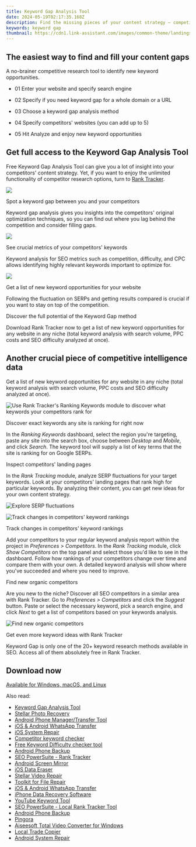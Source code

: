 ```yaml
---
title: Keyword Gap Analysis Tool
date: 2024-05-19T02:17:35.168Z
description: Find the missing pieces of your content strategy — competitors' SEO keywords your site doesn't rank for.
keywords: keyword gap
thumbnail: https://cdn1.link-assistant.com/images/common-theme/landings/keyword-research/keyword-gap/screen-01.svg
---
```


## The easiest way to find and fill your content gaps

A no-brainer competitive research tool to identify new keyword opportunities.

- 01 Enter your website and specify search engine

- 02 Specify if you need keyword gap for a whole domain or a URL

- 03 Choose a keyword gap analysis method

- 04 Specify competitors' websites (you can add up to 5)

- 05 Hit Analyze and enjoy new keyword opportunities

## Get full access to the Keyword Gap Analysis Tool

Free Keyword Gap Analysis Tool can give you a lot of insight into your competitors' content strategy. Yet, if you want to enjoy the unlimited functionality of competitor research options, turn to [Rank Tracker](https://www.link-assistant.com/rank-tracker/).

![](https://cdn1.link-assistant.com/images/common-theme/landings/keyword-research/keyword-gap/icon-1.svg)

Spot a keyword gap between you and your competitors

Keyword gap analysis gives you insights into the competitors' original optimization techniques, so you can find out where you lag behind the competition and consider filling gaps.

![](https://cdn1.link-assistant.com/images/common-theme/landings/keyword-research/keyword-gap/icon-2.svg)

See crucial metrics of your competitors' keywords

Keyword analysis for SEO metrics such as competition, difficulty, and CPC allows identifying highly relevant keywords important to optimize for.

![](https://cdn1.link-assistant.com/images/common-theme/landings/keyword-research/keyword-gap/icon-3.svg)

Get a list of new keyword opportunities for your website

Following the fluctuation on SERPs and getting results compared is crucial if you want to stay on top of the competition.

Discover the full potential of the Keyword Gap method

Download Rank Tracker now to get a list of new keyword opportunities for any website in any niche (total keyword analysis with search volume, PPC costs and SEO difficulty analyzed at once).

## Another crucial piece of competitive intelligence data

Get a list of new keyword opportunities for any website in any niche (total keyword analysis with search volume, PPC costs and SEO difficulty analyzed at once).

![Use Rank Tracker's Ranking Keywords module to discover what keywords your competitors rank for](https://cdn1.link-assistant.com/images/common-theme/landings/keyword-research/keyword-gap/screen-01.svg)

Discover exact keywords any site is ranking for right now

In the _Ranking Keywords_ dashboard, select the region you're targeting, paste any site into the search box, choose between _Desktop_ and _Mobile_, and click _Search_. The keyword tool will supply a list of key terms that the site is ranking for on Google SERPs.

Inspect competitors' landing pages

In the _Rank Tracking_ module, analyze SERP fluctuations for your target keywords. Look at your competitors' landing pages that rank high for particular keywords. By analyzing their content, you can get new ideas for your own content strategy.

![Explore SERP fluctuations](https://cdn1.link-assistant.com/images/common-theme/landings/keyword-research/keyword-gap/screen-02.svg)

![Track changes in competitors' keyword rankings](https://cdn1.link-assistant.com/images/common-theme/landings/keyword-research/keyword-gap/screen-03.svg)

Track changes in competitors' keyword rankings

Add your competitors to your regular keyword analysis report within the project in _Preferences > Competitors_. In the _Rank Tracking_ module, click _Show Competitors_ on the top panel and select those you'd like to see in the dashboard. Follow how rankings of your competitors change over time and compare them with your own. A detailed keyword analysis will show where you've succeeded and where you need to improve.

Find new organic competitors

Are you new to the niche? Discover all SEO competitors in a similar area with Rank Tracker. Go to _Preferences > Competitors_ and click the _Suggest_ button. Paste or select the necessary keyword, pick a search engine, and click _Next_ to get a list of competitors based on your keywords analysis.

![Find new organic competitors](https://cdn1.link-assistant.com/images/common-theme/landings/keyword-research/keyword-gap/screen-04.svg)

Get even more keyword ideas with Rank Tracker

Keyword Gap is only one of the 20+ keyword research methods available in SEO. Access all of them absolutely free in Rank Tracker.

## Download now

[Available for Windows, macOS, and Linux](https://secure.2checkout.com/order/cart.php?PRODS=4940312&QTY=1&AFFILIATE=108875)

<span class="atpl-alsoreadstyle">Also read:</span>
<div><ul>
<li><a href="https://tools.techidaily.com/keyword-gap/" ><u>Keyword Gap Analysis Tool</u></a></li>
<li><a href="https://tools.techidaily.com/stellar-photo-recovery/" ><u>Stellar Photo Recovery</u></a></li>
<li><a href="https://tools.techidaily.com/android-transfer/" ><u>Android Phone Manager/Transfer Tool</u></a></li>
<li><a href="https://tools.techidaily.com/wondershare/drfone/whatsapp-transfer/" ><u>iOS & Android WhatsApp Transfer </u></a></li>
<li><a href="https://tools.techidaily.com/ios-system-repair/" ><u>iOS System Repair</u></a></li>
<li><a href="https://tools.techidaily.com/competitor-tool/" ><u>Competitor keyword checker</u></a></li>
<li><a href="https://tools.techidaily.com/keyword-difficulty-tool/" ><u>Free Keyword Difficulty checker tool</u></a></li>
<li><a href="https://tools.techidaily.com/wondershare/drfone/android-backup-and-restore/" ><u>Android Phone Backup</u></a></li>
<li><a href="https://tools.techidaily.com/link-assistant-rank-tracker/" ><u>SEO PowerSuite - Rank Tracker</u></a></li>
<li><a href="https://tools.techidaily.com/wondershare/drfone/android-screen-mirror/" ><u>Android Screen Mirror</u></a></li>
<li><a href="https://tools.techidaily.com/ios-data-eraser/" ><u>iOS Data Eraser</u></a></li>
<li><a href="https://tools.techidaily.com/stellar-video-repair/" ><u>Stellar Video Repair</u></a></li>
<li><a href="https://tools.techidaily.com/stellardata-recovery/file-repair-toolkit/" ><u>Toolkit for File Repair</u></a></li>
<li><a href="https://tools.techidaily.com/whatsapp-transfer/" ><u>iOS & Android WhatsApp Transfer </u></a></li>
<li><a href="https://tools.techidaily.com/stellardata-recovery/data-recovery-ios/" ><u>iPhone Data Recovery Software</u></a></li>
<li><a href="https://tools.techidaily.com/youtube-keyword-tool/" ><u>YouTube Keyword Tool</u></a></li>
<li><a href="https://tools.techidaily.com/link-assistant-rank-tracker-local-rankings/" ><u>SEO PowerSuite - Local Rank Tracker Tool</u></a></li>
<li><a href="https://tools.techidaily.com/android-backup-and-restore/" ><u>Android Phone Backup</u></a></li>
<li><a href="https://tools.techidaily.com/cloudflare-pingora/" ><u>Pingora</u></a></li>
<li><a href="https://tools.techidaily.com/aiseesoft-total-video-converter-for-win/" ><u>Aiseesoft Total Video Converter for Windows</u></a></li>
<li><a href="https://tools.techidaily.com/mt4copier/" ><u>Local Trade Copier</u></a></li>
<li><a href="https://tools.techidaily.com/wondershare/drfone/android-repair/" ><u>Android System Repair</u></a></li>
</ul></div>

<ins class="adsbygoogle"
    style="display:block"
    data-ad-format="autorelaxed"
    data-ad-client="ca-pub-7571918770474297"
    data-ad-slot="1223367746"></ins>


